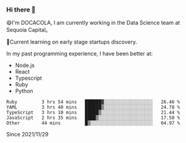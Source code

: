 ### Hi there 👋

<!--
**fengliu222/fengliu222** is a ✨ _special_ ✨ repository because its `README.md` (this file) appears on your GitHub profile.

Here are some ideas to get you started:

- 🔭 I’m currently working on ...
- 🌱 I’m currently learning ...
- 👯 I’m looking to collaborate on ...
- 🤔 I’m looking for help with ...
- 💬 Ask me about ...
- 📫 How to reach me: ...
- 😄 Pronouns: ...
- ⚡ Fun fact: ...
-->

😄I'm DOCACOLA, I am currently working in the Data Science team at Sequoia Capital。

🌱Current learning on early stage startups discovery.

In my past programming experience, I have been better at:
- Node.js
- React
- Typescript
- Ruby
- Python



<!--START_SECTION:waka-->
```text
Ruby         3 hrs 54 mins   ██████▓░░░░░░░░░░░░░░░░░░   26.46 % 
YAML         3 hrs 40 mins   ██████▒░░░░░░░░░░░░░░░░░░   24.78 % 
TypeScript   3 hrs 10 mins   █████▒░░░░░░░░░░░░░░░░░░░   21.44 % 
JavaScript   2 hrs 35 mins   ████▒░░░░░░░░░░░░░░░░░░░░   17.50 % 
Other        44 mins         █▒░░░░░░░░░░░░░░░░░░░░░░░   04.97 % 
```
<!--END_SECTION:waka-->
Since 2021/11/29
